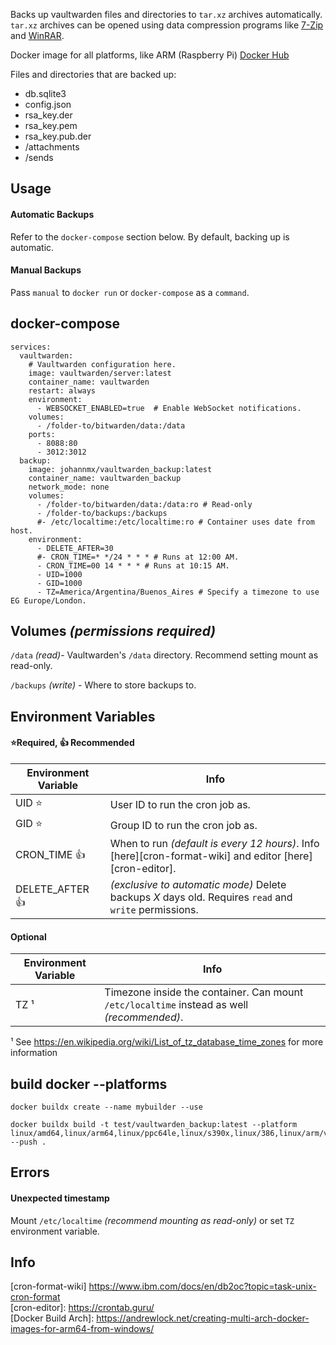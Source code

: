 Backs up vaultwarden files and directories to `tar.xz` archives automatically. `tar.xz` archives can be opened using data compression programs like [7-Zip](https://www.7-zip.org/) and [WinRAR](https://www.win-rar.com/).

Docker image for all platforms, like ARM (Raspberry Pi) [Docker Hub](https://hub.docker.com/r/johannmx/vaultwarden_backup)

Files and directories that are backed up:
- db.sqlite3
- config.json
- rsa_key.der
- rsa_key.pem
- rsa_key.pub.der
- /attachments
- /sends

## Usage

#### Automatic Backups
Refer to the `docker-compose` section below. By default, backing up is automatic.

#### Manual Backups
Pass `manual` to `docker run` or `docker-compose` as a `command`.

## docker-compose
```
services:
  vaultwarden:
    # Vaultwarden configuration here.
    image: vaultwarden/server:latest
    container_name: vaultwarden
    restart: always
    environment:
      - WEBSOCKET_ENABLED=true  # Enable WebSocket notifications.
    volumes:
      - /folder-to/bitwarden/data:/data
    ports:
      - 8088:80
      - 3012:3012
  backup:
    image: johannmx/vaultwarden_backup:latest
    container_name: vaultwarden_backup
    network_mode: none
    volumes:
      - /folder-to/bitwarden/data:/data:ro # Read-only
      - /folder-to/backups:/backups
      #- /etc/localtime:/etc/localtime:ro # Container uses date from host.
    environment:
      - DELETE_AFTER=30
      #- CRON_TIME=* */24 * * * # Runs at 12:00 AM.
      - CRON_TIME=00 14 * * * # Runs at 10:15 AM.
      - UID=1000
      - GID=1000
      - TZ=America/Argentina/Buenos_Aires # Specify a timezone to use EG Europe/London.
```

## Volumes _(permissions required)_
`/data` _(read)_- Vaultwarden's `/data` directory. Recommend setting mount as read-only.

`/backups` _(write)_ - Where to store backups to.

## Environment Variables
#### ⭐Required, 👍 Recommended
| Environment Variable | Info                                                                                                                                  |
| -------------------- | ------------------------------------------------------------------------------------------------------------------------------------- |
| UID                ⭐| User ID to run the cron job as.                                                                                                       |
| GID                ⭐| Group ID to run the cron job as.                                                                                                      |
| CRON_TIME          👍| When to run _(default is every 12 hours)_. Info [here][cron-format-wiki] and editor [here][cron-editor]. |
| DELETE_AFTER       👍| _(exclusive to automatic mode)_ Delete backups _X_ days old. Requires `read` and `write` permissions.                                 |

#### Optional
| Environment Variable | Info                                                                                         |
| -------------------- | -------------------------------------------------------------------------------------------- |
| TZ ¹                 | Timezone inside the container. Can mount `/etc/localtime` instead as well _(recommended)_.   |

¹ See <https://en.wikipedia.org/wiki/List_of_tz_database_time_zones> for more information

## build docker --platforms
```
docker buildx create --name mybuilder --use
```

```
docker buildx build -t test/vaultwarden_backup:latest --platform linux/amd64,linux/arm64,linux/ppc64le,linux/s390x,linux/386,linux/arm/v7,linux/arm/v6 --push .
```
## Errors
#### Unexpected timestamp
Mount `/etc/localtime` _(recommend mounting as read-only)_ or set `TZ` environment variable.

## Info
[cron-format-wiki] https://www.ibm.com/docs/en/db2oc?topic=task-unix-cron-format
<br>
[cron-editor]: https://crontab.guru/
<br>
[Docker Build Arch]: https://andrewlock.net/creating-multi-arch-docker-images-for-arm64-from-windows/
